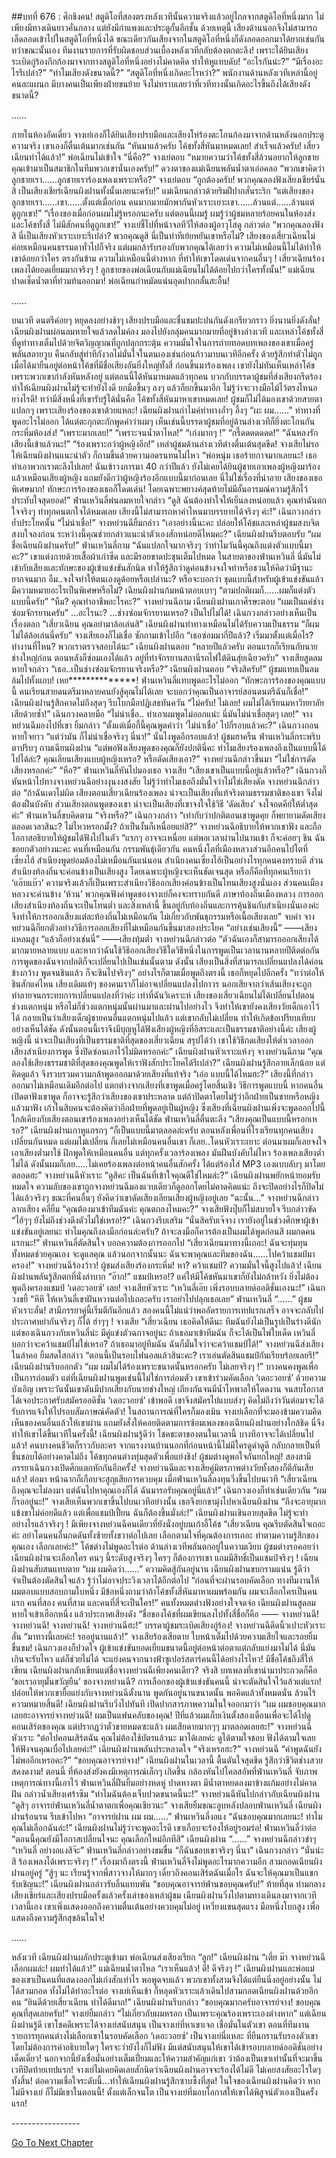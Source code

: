 ##บทที่ 676 : ศึกชิงคน!
สตูดิโอที่สองตรงหลังเวทีนั้นความจริงแล้วอยู่ไกลจากสตูดิโอที่หนึ่งมาก ไม่เพียงมีทางเดินยาวคั่นกลาง แต่ยังมีกำแพงและประตูกั้นอีกชั้น ด้วยเหตุนี้ เสียงด้านนอกจึงไม่สามารถเล็ดลอดเข้าไปในสตูดิโอที่หนึ่งได้ ขณะเดียวกันเสียงจากในสตูดิโอที่หนึ่งก็ดังลอดออกมาได้ยากเช่นกัน ทว่าขณะนั้นเอง ทีมงานรายการที่รับผิดชอบส่วนเบื้องหลังเวทีกลับต้องตกตะลึง! เพราะได้ยินเสียงระเบิดกู่ร้องกึกก้องมาจากทางสตูดิโอที่หนึ่งอย่างไม่คาดคิด ทำให้หูแทบดับ!
“อะไรกันน่ะ?”
“มีเรื่องอะไรรึเปล่า?”
“ทำไมเสียงดังขนาดนี้?”
“สตูดิโอที่หนึ่งเกิดอะไรหว่า?”
พนักงานด้านหลังเวทีเหล่านี้อยู่คนละแผนก มีบางคนเป็นเพียงฝ่ายขนย้าย จึงไม่ทราบเลยว่าที่เวทีทางนั้นเกิดอะไรขึ้นถึงได้เสียงดังขนาดนี้?




……




ภายในห้องอัดเดี่ยว
จางเย่เองก็ได้ยินเสียงปรบมือและเสียงโห่ร้องตะโกนก้องมาจากด้านหลังนอกประตู ความจริง เขาเองก็ตื่นเต้นมากเช่นกัน “หันมาแล้วครับ โค้ชทั้งสี่หันมาหมดเลย! สำเร็จแล้วครับ! เสี่ยวเฉียนทำได้แล้ว!”
พ่อเฉียนไม่เข้าใจ “นี่คือ?”
จางเย่ตอบ “หมายความว่าโค้ชทั้งสี่ล้วนอยากให้ลูกชายคุณเข้ามาเป็นสมาชิกในทีมพวกเขานั่นเองครับ!”
ดวงตาของแม่เฉียนพลันน้ำตาเอ่อคลอ “พวกเขาคิดว่าลูกชายเรา…...ลูกชายเราร้องเพลงเพราะหรือ?”
จางเย่ตอบ “ถูกต้องครับ! พวกคุณลองฟังเสียงเชียร์นั่นสิ เป็นเสียงเชียร์เฉียนผิงฝานทั้งนั้นเลยนะครับ!”
แม่เฉียนกล่าวด้วยริมฝีปากสั่นระริก “แต่เสียงของลูกชายเรา……เขา……ตั้งแต่เมื่อก่อน คนมากมายมักพากันหัวเราะเยาะเขา……ล้วนแต่……ล้วนแต่ดูถูกเขา!”
“เรื่องของเมื่อก่อนผมไม่รู้หรอกนะครับ แต่ตอนนี้ผมรู้ ผมรู้ว่าผู้ชมหลายร้อยคนในห้องส่งและโค้ชทั้งสี่ ไม่มีสักคนที่ดูถูกเขา!” จางเย่ชี้ไปที่หน้าจอทีวีให้สองผู้อาวุโสดู กล่าวต่อ “พวกคุณลองฟังสิ นี่เป็นเสียงหัวเราะเยาะรึเปล่า? พวกคุณดูสิ นี่เป็นท่าทีเย้ยหยันเขาหรือไม่? เสียงของเสี่ยวเฉียนไม่ค่อยเหมือนคนธรรมดาทั่วไปก็จริง แต่ผมกล้ารับรองกับพวกคุณได้เลยว่า ความไม่เหมือนนี้ไม่ได้ทำให้เขาด้อยกว่าใคร ตรงกันข้าม ความไม่เหมือนนี้ต่างหาก ที่ทำให้เขาโดดเด่นจากคนอื่นๆ ! เสี่ยวเฉียนร้องเพลงได้ยอดเยี่ยมมากจริงๆ ! ลูกชายของพ่อเฉียนกับแม่เฉียนไม่ได้ด้อยไปกว่าใครทั้งนั้น!”
แม่เฉียนปาดเช็ดน้ำตาที่ท่วมท้นออกมา!
พ่อเฉียนกำหมัดแน่นอุดปากกลั้นสะอื้น!




……




บนเวที
ดนตรีค่อยๆ หยุดลงอย่างช้าๆ
เสียงปรบมือและชื่นชมปะปนกันดังเกรียวกราว ยิ่งนานยิ่งดังลั่น!
เฉียนผิงฝานผ่อนลมหายใจแล้วลดไมค์ลง มองไปยังกลุ่มคนมากมายที่อยู่ข้างล่างเวที และเหล่าโค้ชทั้งสี่ที่ดูท่าทางเต็มไปด้วยจิตวิญญาณที่ถูกปลุกกระตุ้น ความมั่นใจในการถ่ายทอดบทเพลงของเขาเมื่อครู่พลันสลายวูบ คืนกลับสู่ท่าทีกังวลไม่มั่นใจในตนเองเช่นก่อนก้าวมาบนเวทีอีกครั้ง ด้วยรู้สึกทำตัวไม่ถูกเมื่อได้มายืนอยู่ต่อหน้าโค้ชที่มีชื่อเสียงอันยิ่งใหญ่ทั้งสี่ ก่อนขึ้นมาร้องเพลง เขายังไม่ทันเห็นเหล่าโค้ช เพราะพวกเขากำลังหันหลังอยู่ แต่ตอนนี้ได้หันมาหมดแล้วทุกคน บวกกับบรรดาผู้ชมที่ส่งเสียงกรีดร้อง ทำให้เฉียนผิงฝานไม่รู้จะทำยังไงดี ยกมือขึ้นๆ ลงๆ แล้วก็ยกขึ้นมาอีก ไม่รู้ว่าจะวางมือไม้ไว้ตรงไหนอยา่งไรดี! ทว่ามีสิ่งหนึ่งที่เขารับรู้ได้นั่นคือ โค้ชทั้งสี่หันมาหาเขาหมดเลย! ผู้ชมก็ไม่ได้มองเขาด้วยสายตาแปลกๆ เพราะเสียงร้องของเขาด้วยแหละ!
เฉียนผิงฝานกำไมค์ท่าทางอ้ำๆ อึ้งๆ “ผะ ผม……”
ท่าทางที่พูดอะไรไม่ออก ได้แต่ตะกุกตะกักพูดคำว่าผมๆ เห็นเช่นนี้บรรดาผู้ชมที่อยู่ด้านล่างเวทีก็ยิ่งตะโกนกันกระหึ่มห้องส่ง!
“เพราะมากเลย!”
“เพราะจนน้ำตาไหล!”
“เก่งมากๆ !”
“กรี๊ดดดดดดด!”
“ฉันหลงรักเสียงนี้เข้าแล้วนะ!”
“ร้องเพราะกว่าผู้หญิงอีก!”
เหล่าผู้ชมด้านล่างเวทีต่างตื่นเต้นสุดขีด!
จางเสียไม่รอให้เฉียนผิงฝานแนะนำตัว ก็ถามขึ้นด้วยความอดรนทนไม่ไหว “พ่อหนุ่ม เธอร้ายกาจมากเลยนะ! เธอทำเอาพวกเราตะลึงไปเลย! ฉันเข้าวงการมา 40 กว่าปีแล้ว ยังไม่เคยได้ยินผู้ชายเอาเพลงผู้หญิงมาร้องแล้วเหมือนเสียงผู้หญิง แถมยังดีกว่าผู้หญิงร้องอีกแบบนี้มาก่อนเลย นี่ไม่ใช่เรื่องที่น่าอาย เสียงของเธอพิเศษมาก! ทักษะการร้องของเธอก็โดดเด่น! โดยเฉพาะพยางค์สุดท้ายไม่มีอั้นอารมณ์ความรู้สึกไว้ ประทับใจสุดยอด!”
ฟ่านเหวินลี่พ่นลมหายใจกล่าว “ดูสิ ฉันต้องทำใจให้เย็นลงหน่อยแล้ว คุณทำฉันตกใจจริงๆ ทำทุกคนตกใจได้หมดเลย เสียงนี้ไม่สามารถหาคำไหนมาบรรยายได้จริงๆ ค่ะ!”
เฉินกวงกล่าวย้ำประโยคนั้น “ไม่น่าเชื่อ!”
จางหย่วนฉียิ้มกล่าว “เอาอย่างนี้นะคะ ปล่อยให้โค้ชและเหล่าผู้ชมสงบจิตสงบใจลงก่อน ระหว่างนี้คุณช่วยกล่าวแนะนำตัวเองสักหน่อยดีไหมคะ?”
เฉียนผิงฝานรีบตอบรับ “ผมชื่อเฉียนผิงฝานครับ!”
ฟ่านเหวินลี่ถาม “ฉันแปลกใจมากจริงๆ ว่าทำไมวันนี้คุณถึงแต่งตัวแบบนี้มาคะ?”
เขาแต่งกายด้วยเสื้อผ้าเก่าซีด และมีรอยขาดปะชุนเต็มไปหมด ในสายตาของฟ่านเหวินลี่ นี่มันไม่เข้ากับเสียงและทักษะของผู้เข้าแข่งขันสักนิด ทำให้รู้สึกว่าดูค่อนข้างจงใจทำหรือชวนให้คิดว่ามีฐานะยากจนมาก อืม..จงใจทำให้ตนเองดูด้อยหรือเปล่านะ? หรือจะบอกว่า ชุดแบบนี้สำหรับผู้เข้าแข่งขันแล้วมีความหมายอะไรเป็นพิเศษหรือไม่?
เฉียนผิงฝานก้มหน้าตอบเบาๆ “ตามปกติผมก็……ผมก็แต่งตัวแบบนี้ครับ”
“หืม? คุณทำอาชีพอะไรคะ?” จางหย่วนฉีถาม
เฉียนผิงฝานเกาศีรษะตอบ “ผมเป็นแค่ช่างซ่อมจักรยานครับ”
...อะไรนะ?
...ช่างซ่อมจักรยานเหรอ?
เป็นไปไม่ได้!
เฉินกวงกล่าวอย่างเห็นเป็นเรื่องตลก “เสี่ยวเฉียน คุณอย่ามาล้อเล่นสิ”
เฉียนผิงฝานท่าทางเหมือนไม่ได้รับความเป็นธรรม “ก็ผมไม่ได้ล้อเล่นนี่ครับ”
จางเสียเองก็ไม่เชื่อ ซักถามเข้าไปอีก “เธอซ่อมมากี่ปีแล้ว? เริ่มมาตั้งแต่เมื่อไร? ทำงานที่ไหน? พวกเราตรวจสอบได้นะ”
เฉียนผิงฝานตอบ “หลายปีแล้วครับ ตอนแรกก็เรียนกับนายช่างใหญ่ก่อน ตอนหลังก็ซ่อมเองได้แล้ว อยู่ที่ท่าจักรยานสถานีรถไฟใต้ดินสุ่ยเฉียวครับ”
จางเสียสูดลมหายใจกล่าว “เธอ..เป็นช่างซ่อมจักรยานจริงหรือ?”
เฉียนผิงฝานตอบ “จริงสิครับ!”
ผู้ชมแทบเป็นลมล้มไปทั้งแถบ! เหย**************!
ฟ่านเหวินลี่แทบพูดอะไรไม่ออก “ทักษะการร้องของคุณแบบนี้ คนเรียนสายดนตรีมาหลายคนยังสู้คุณไม่ได้เลย จะบอกว่าคุณเป็นอาจารย์สอนดนตรีฉันก็เชื่อ!”
เฉียนผิงฝานรู้สึกคาดไม่ถึงสุดๆ รีบโบกมือปฏิเสธทันควัน “ไม่ครับ! ไม่เลย! ผมไม่ได้เรียนมหาวิทยาลัยเสียด้วยซ้ำ!”
เฉินกวงคลายมือ “ไม่น่าเชื่อ.. ทำเอาผมพูดไม่ออกแน่ะ นี่มันไม่น่าเชื่อสุดๆ เลย!”
จางหย่วนฉีมองไปที่เขา ยิ้มกล่าว “ตั้งแต่เมื่อกี้นี้คุณพูดคำว่า ‘ไม่น่าเชื่อ’ ไปกี่รอบแล้วคะ?”
เฉินกวงถอนหายใจยาว “แต่ว่ามัน ก็ไม่น่าเชื่อจริงๆ นี่นา!” นั่นไงพูดอีกรอบแล้ว!
ผู้ชมฮาครืน
ฟ่านเหวินลี่กระพริบตาปริบๆ ถามเฉียนผิงฝาน “แต่พอฟังเสียงพูดของคุณก็ยังปกตินี่คะ ทำไมเสียงร้องเพลงถึงเป็นแบบนี้ได้ไปได้ล่ะ? คุณเลียนเสียงแบบผู้หญิงเหรอ? หรือดัดเสียงเอา?”
จางหย่วนฉีกล่าวขึ้นมา “ไม่ใช่การดัดเสียงหรอกค่ะ”
“หือ?” ฟ่านเหวินลี่หันไปมองเธอ
จางเสีย “เสียงเขาเป็นแบบนี้อยู่แล้วหรือ?”
เฉินกวงก็หันหน้าไปทางจางหย่วนฉีอย่างงุนงงสงสัย ไม่รู้ว่าทำไมเธอถึงมั่นใจว่าไม่ใช่เสียงดัด
จางหย่วนฉีกล่าวต่อ “ถ้าฉันเดาไม่ผิด เสียงตอนเสี่ยวเฉียนร้องเพลง น่าจะเป็นเสียงที่แท้จริงตามธรรมชาติของเขา จึงไม่ต้องฝืนบังคับ ส่วนเสียงตอนพูดของเขา น่าจะเป็นเสียงที่เขาจงใจใช้วิธี ‘ดัดเสียง’ จงใจกดคีย์ให้ต่ำสุดค่ะ”
ฟ่านเหวินลี่ขบคิดตาม “จริงหรือ?”
เฉินกวงกล่าว “เท่ากับว่าปกติตอนเขาพูดคุย ก็พยายามดัดเสียงตลอดเวลาสินะ? ไม่ไหวหรอกมั้ง? ถ้าเป็นงั้นก็เหนื่อยแย่สิ?”
จางหย่วนฉีอธิบายให้พวกเขาฟัง และถือโอกาสอธิบายให้ผู้ชมได้ฟังไปในตัว “แรกๆ อาจจะเหนื่อย แต่พอเวลาผ่านไปนานเข้า ก็จะค่อยๆ ชิน ฉันขอยกตัวอย่างนะคะ คนที่เหมือนกัน กรรมพันธุ์เดียวกัน คนหนึ่งโตที่เมืองหลวงส่วนอีกคนไปโตที่เซี่ยงไฮ้ สำเนียงพูดย่อมต้องไม่เหมือนกันแน่นอน สำเนียงคนเซี่ยงไฮ้เป็นอย่างไรทุกคนคงทราบดี ส่วนสำเนียงท้องถิ่นจะค่อนข้างเป็นเสียงสูง โดยเฉพาะผู้หญิงจะเห็นชัดเจนสุด หรือก็คือที่ทุกคนเรียกว่า ‘แอ๊บแบ๊ว’ ความจริงแล้วก็เป็นเพราะสำเนียงวิธีออกเสียงค่อนข้างเป็นโทนเสียงสูงนั่นเอง ส่วนคนเมืองหลวงจะค่านข้าง ‘ห้วน’ พวกคุณฟังคำพูดของจางเย่ก็คงจะทราบกันดี ภาษาท้องถิ่นเมืองหลวง การออกเสียงสำเนียงท้องถิ่นจะเป็นโทนต่ำ และสิ่งเหล่านี้ ขึ้นอยู่กับท้องถิ่นและการคุ้นชินกับสำเนียงนั่นเองค่ะ จึงทำให้การออกเสียงแต่ละท้องถิ่นไม่เหมือนกัน ไม่เกี่ยวกับพันธุกรรมหรือเนื้อเสียงเลย”
จบคำ จางหย่วนฉีก็ยกตัวอย่างวิธีการออกเสียงที่ไม่เหมือนกันขึ้นมาสองประโยค
“อย่างเช่นเสียงนี้” ——เสียงแหลมสูง
“แล้วก็อย่างเช่นนี่” ——เสียงทุ้มต่ำ
จางหย่วนฉีกล่าวต่อ “ตัวฉันเองก็สามารถออกเสียงได้มากมายหลายแบบ และหากว่าฉันใช้วิธีออกเสียงวิธีใดวิธีหนึ่งในการพูดเป็นเวลานานหลายปีติดต่อกัน การพูดของฉันจากปกติก็จะเปลี่ยนไปเป็นเช่นนั้นตาม ดังนั้น เสียงเป็นสิ่งที่สามารถเปลี่ยนแปลงได้ค่อนข้างกว้าง พูดจนชินแล้ว ก็จะชินไปจริงๆ” อย่างไรก็ตามเมื่อพูดถึงตรงนี้ เธอก็หยุดไปอีกครั้ง “ทว่าต่อให้ชินสักแค่ไหน เสียงเดิมแท้ๆ ของคนเราก็ไม่อาจเปลี่ยนแปลงไปถาวร นอกเสียจากว่าเส้นเสียงจะถูกทำลายจนกระทบการเปลี่ยนแปลงที่ว่าค่ะ เท่าที่ฉันวิเคราะห์ เสียงของเสี่ยวเฉียนไม่ได้เปลี่ยนไปตอนช่วงแตกหนุ่ม หรือไม่ก็ช่วงแตกหนุ่มนั้นผ่านมาและผ่านไปอย่างไว จึงทำให้เขายังคงเสียงวัยเด็กเอาไว้ได้ กลายเป็นว่าเสียงเด็กผู้ชายคนอื่นแตกหนุ่มไปแล้ว แต่เขากลับไม่เปลี่ยน ทำให้เกิดข้อเปรียบเทียบอย่างเห็นได้ชัด ดังนั้นตอนนี้เราจึงมีบุญหูได้ฟังเสียงผู้หญิงที่อิสระและเป็นธรรมชาติอย่างนี้ค่ะ เสียงผู้หญิงนี้ น่าจะเป็นเสียงที่เป็นธรรมชาติที่สุดของเสี่ยวเฉียน สรุปได้ว่า เขาใช้วิธีกดเสียงให้ต่ำเวลาออกเสียงสำเนียงการพูด ซึ่งปิดซ่อนเอาไว้ไม่มิดหรอกค่ะ”
เฉียนผิงฝานหัวเราะแห้งๆ
จางหย่วนฉีถาม “คุณลองใช้เสียงธรรมชาติที่สุดของคุณพูดให้เราฟังสักประโยคได้รึเปล่า?”
เฉียนผิงฝานรู้สึกอายเล็กน้อย แต่คิดดูแล้ว จึงรวบรวมความกล้าพูดออกมาด้วยเสียงที่แท้จริง “เอ่อ แบบนี้ได้ไหมฮะ?”
เสียงนี้ที่กล่าวออกมาไม่เหมือนเดิมอีกต่อไป แตกต่างจากเสียงที่เขาพูดเมื่อครู่โดยสิ้นเชิง วิธีการพูดแบบนี้ หากคนอื่นเปิดตาฟังเขาพูด ก็อาจจะรู้สึกว่าเสียงของเขาประหลาด แต่ถ้าปิดตาโดยไม่รู้ว่าอีกฝ่ายเป็นชายหรือหญิงแล้วมาฟัง เก้าในสิบคนจะต้องคิดว่าอีกฝ่ายที่พูดอยู่เป็นผู้หญิง ซึ่งเสียงที่เฉียนผิงฝานเพิ่งจะพูดออกไปนี้ ใกล้เคียงกับเสียงตอนเขาร้องเพลงอย่างเห็นได้ชัด
ฟ่านเหวินลี่ตื่นตะลึง “เสียงคุณเป็นแบบนี้หรอกเหรอ?”
เฉียนผิงฝานเกาหูแกรกๆ “ก็เป็นแบบนี้มาตลอดล่ะครับ ตอนหลังเพื่อนที่โรงเรียนทุกคนเสียงเปลี่ยนกันหมด แต่ผมไม่เปลี่ยน ก็เลยไม่เหมือนคนอื่นเขา ก็เลย..โดนหัวเราะเยาะ ต่อนมาผมก็เลยจงใจเอาเสียงต่ำมาใช้ ฝึกพูดให้เหมือนคนอื่น แต่ทุกครั้งเวลาร้องเพลง มันฝืนบังคับไม่ไหว ร้องเพลงเสียงต่ำไม่ได้ ดังนั้นผมก็เลย…..ไม่เคยร้องเพลงต่อหน้าคนอื่นสักครั้ง ได้แต่ร้องใส่ MP3 เองแบบลับๆ มาโดยตลอดฮะ”
จางหย่วนฉีหัวเราะ “ดูสิคะ เป็นฉันที่เข้าใจคุณดีใช่ไหมล่ะ?”
เฉียนผิงฝานพยักหน้ายอมรับหมดใจ ความลับของเขาถูกจางหย่วนฉีมองแวบเดียวก็ดูออกโดยไม่คาดคิดแน่ะ ถึงจะปิดอย่างไรก็ปิดไม่ได้แล้วจริงๆ ขณะที่คนอื่นๆ ยังคิดว่าเขาดัดเสียงเลียนเสียงผู้หญิงอยู่เลย
“ฉะนั้น...” จางหย่วนฉีกล่าวลากเสียง คลี่ยิ้ม “คุณต้องมาเข้าทีมฉันค่ะ คุณตกลงไหมคะ?”
จางเสียฟังปุ๊บก็ไม่สบายใจ รีบกล่าวขัด “ไฮ้ๆๆ ยังไม่ถึงช่วงดึงตัวไม่ใช่เหรอ!?”
เฉินกวงรีบเสริม “นั่นสิครับเจ๊จาง เรายังอยู่ในช่วงศึกษาผู้เข้าแข่งขันอยู่เลยนะ ทำไมคุณถึงลงมือก่อนล่ะครับ? ถ้าจะลงมือก็ควรต้องเป็นผมได้พูดก่อนสิ ผมกดคนแรกนะ!”
ฟ่านเหวินลี่ตัดสินใจ บอกความต้องการออกไป “เสี่ยวเฉียนมาทางนี้เถอะ! ฉันจะทุ่มทุนทั้งหมดช่วยคุณเอง จะดูแลคุณ แล้วนอกจากนั้นนะ ฉันจะพาคุณและทีมของฉัน…...ไปคว้าแชมป์มาครอง!”
จางหย่วนฉีร้องว้าว!
ผู้ชมส่งเสียงร้องกระหึ่ม!
หา?
คว้าแชมป์?
ความมั่นใจนี้สูงไปแล้ว!
เฉียนผิงฝานพลันรู้สึกตกที่นั่งลำบาก “อ๊าก!” แชมป์เหรอ!? แค่ให้มีโค้ชหันมาเขาก็ยังไม่กล้าหวัง ยิ่งไม่ต้องพูดถึงครองแชมป์ ‘เดอะวอยซ์’ เลย!
จางเสียหัวเราะ “เหวินลี่เอ๊ย เพิ่งรอบบลายด์ออดิชั่นเองนะ!”
เฉินกวงขยี้ “หึหึ ให้เหวินลี่เขาฝันหวานต่อไปเถอะครับ เราอย่าไปปลุกเธอเลย”
ฟ่านเหวินลี่ “……”
ผู้ชมหัวเราะลั่น! สามีภรรยาคู่นี้เริ่มตีกันอีกแล้ว สองคนนี้ไม่แน่ว่าพออัดรายการเทปแรกเสร็จ อาจจะกลับไปประกาศหย่ากันจริงๆ ก็ได้ ฮ่าๆๆ !
จางเสีย “เสี่ยวเฉียน เธอคิดให้ดีนะ ทีมฉันยังไม่เป็นรูปเป็นร่างดีนัก แต่ของเฉินกวงกับเหวินลี่น่ะ มีคู่แข่งตัวฉกาจอยู่นะ ถ้าเธอมาเข้าทีมฉัน ก็จะได้เป็นไพ่ใบเด็ด เหวินลี่บอกว่าจะคว้าแชมป์ไม่ใช่เหรอ? ถ้าเธอมาอยู่ทีมฉัน ฉันก็มั่นใจว่าจะคว้าแชมป์ได้!”
จางหย่วนฉีส่งเสียงในลำคอ ยิ้มสดใสกล่าว “ตอนนี้เป็นรอบไฟนอลแล้วสินะคะ? เราเล่นตัดสินแชมป์กันเรียบร้อยเลยรึ!”
เฉียนผิงฝานรีบออกตัว “ผม ผมไม่ได้ร้องเพราะขนาดนั้นหรอกครับ ไม่เลยจริงๆ !”
บางคนคงพูดเพื่อเป็นการถ่อมตัว แต่ที่เฉียนผิงฝานพูดเช่นนี้ไม่ใช่การถ่อมตัว เขาเข้าร่วมคัดเลือก ‘เดอะวอยซ์’ ด้วยความบังเอิญ เพราะวันนั้นเขาดันมีปากเสียงกับนายช่างใหญ่ เถียงกันจนมีน้ำโหพาลให้โดดงาน จนสบโอกาสได้เจอประกาศรับสมัครออดิชั่น ‘เดอะวอยซ์’ เข้าพอดี เขาจึงสมัครไปแบบส่งๆ คิดไม่ถึงว่าวันต่อมาจะได้รับการแจ้งให้ไปรอบสัมภาษณ์คัดตัว! ในสถานการณ์ที่ใครก็มองเมิน จางเย่เลือกที่จะมองข้ามความคิดเห็นของคนอื่นแล้วให้เขาผ่าน แถมยังสั่งให้คอยติดตามการซ้อมเพลงของเฉียนผิงฝานอย่างใกล้ชิด นี่จึงทำให้เขาได้ขึ้นเวทีในครั้งนี้! เฉียนผิงฝานรู้ดีว่า โชคชะตาของตนในเวลานี้ บางทีอาจจะได้เปลี่ยนไปแล้ว!
คนบางคนชีวิตก็ราวกับละคร จากแรงงานบ้านนอกที่ก่อนหน้านี้ไม่มีใครดูดำดูดี กลับกลายเป็นที่ชื่นชอบได้อย่างคาดไม่ถึง โค้ชทุกคนต่างทุ่มสุดตัวเพื่อแย่งชิง! ผู้ชมต่างดูพอใจกันยกใหญ่!
สองสามีภรรยาเฉินกวงเปิดศึกแตกหักกันอีกครั้ง!
จางหย่วนฉีและจางเสียคู่มิตรภาพต่างวัยทั้งสองก็ตีกันเสียแล้ว!
ต่อมา หน้าฉากก็เกือบจะสูญเสียการควบคุม เมื่อฟ่านเหวินลี่ลงทุนวิ่งขึ้นไปบนเวที “เสี่ยวเฉียน ถึงคุณจะไม่ลงมา แต่ฉันไปหาคุณเองก็ได้ ฉันมารอรับคุณอยู่นี่แล้ว!”
เฉินกวงเองก็ทำเช่นเดียวกัน “ผมก็รออยู่นะ!”
จางเสียเห็นพวกเขาขึ้นไปบนเวทีอย่างนั้น เธอจึงยกขามุ่งไปหาเฉียนผิงฝาน “ถึงจะอายุมาก แข้งขาไม่ค่อยดีแล้ว แต่เพื่อแชมป์เปี้ยน ฉันก็ต้องขึ้นมั่งล่ะ!”
เฉียนผิงฝานเขินอายสุดขีด ไม่รู้จะทำอย่างไรแล้วจริงๆ !
มีเพียงจางหย่วนฉีคนเดียวที่ยังนั่งอยู่บนเก้าอี้โค้ช “เสี่ยวเฉียน คุณรีบตัดสินใจเถอะค่ะ อย่าโดนคนอื่นกดดันทั้งซ้ายทั้งขวาต่อไปเลย เลือกตามใจที่คุณต้องการเถอะ ทำตามความรู้สึกของคุณเอง เลือกเลยค่ะ!”
โค้ชต่างไม่พูดอะไรต่อ
ด้านล่างเวทีพลันตกอยู่ในความเงียบ ผู้ชมต่างรอคอยว่าเฉียนผิงฝานจะเลือกใคร คนๆ นี้ระดับสูงจริงๆ ใครๆ ก็ต้องการเขา แถมมีสิทธิ์เป็นแชมป์จริงๆ !
เฉียนผิงฝานสับสนแทบตาย “ผม ผมคิดว่า……” ความคิดสู้กันอยู่นาน เฉียนผิงฝานขบกรามแน่น รู้ดีว่าจำเป็นต้องตัดสินใจแล้ว รู้ว่าไม่อาจประวิงเวลาได้อีกต่อไป “ก่อนที่จะผ่านรอบคัดเลือก ทางทีมงานให้ผมตอบแบบสอบถามใบหนึ่ง มีข้อหนึ่งถามว่าถ้าโค้ชทั้งสี่หันมาหาผมพร้อมกัน ผมจะเลือกใครเป็นคนแรก คนที่สอง คนที่สาม และคนที่สี่จะเป็นใคร!”
คนทั้งหมดต่างฟังอย่างใจจดจ่อ
เฉียนผิงฝานสูดลมหายใจเข้าเฮือกหนึ่ง แล้วประกาศเสียงดัง “ชื่อของโค้ชที่ผมเขียนลงไปทั้งสี่ชื่อก็คือ —— จางหย่วนฉี! จางหย่วนฉี! จางหย่วนฉี! จางหย่วนฉีฮะ!”
บรรดาผู้ชมระเบิดเสียงกู่ร้อง!
จางหย่วนฉีดีดนิ้วเปาะหัวเราะลั่น “มาทางนี้เลยค่ะ! รออยู่นานแล้ว!”
จางเสียร้องเสียดาย ใบหน้าเต็มไปด้วยความเสียใจและรอยยิ้มขื่นขม!
เฉินกวงเองก็ปวดใจ ผู้เข้าแข่งขันยอดเยี่ยมขนาดนี้อยู่ต่อหน้าต่อตาแต่กลับแย่งมาไม่ได้ นี่มันเกินจะรับไหว แต่ก็ช่วยไม่ได้ จะแย่งคนจากนางฟ้าซูเปอร์สตาร์คนนี้ได้อย่างไรไหว!
มีชื่อโค้ชถึงสี่ให้เขียน เฉียนผิงฝานกลับเขียนแต่ชื่อจางหย่วนฉีเพียงคนเดียว? จริงสิ บทเพลงที่เขานำมาประกวดก็คือ ‘ขอเราอายุมั่นขวัญยืน’ ของจางหย่วนฉี? การเลือกของผู้เข้าแข่งขันคนนี้ น่าจะตัดสินใจไว้แล้วแต่แรก! ปล่อยให้พวกเขายื้อแย่งกับจางหย่วนฉีตั้งนาน พูดกันอยู่นานขนาดนั้น พอคิดแล้วทั้งหมดนั่น ล้วนไร้ความหมายสิ้นดี!
เฉียนผิงฝานรีบวิ่งไปทันที เปิดปากสารภาพความในใจออกมาว่า “ผม ผมชอบคุณมากเลยฮะอาจารย์จางหย่วนฉี! ผมเป็นแฟนคลับของคุณ! ปีที่แล้วผมเก็บเงินตั้งสองเดือนเพื่อจะได้ไปดูคอนเสิร์ตของคุณ แต่ปรากฏว่าตั๋วขายหมดซะแล้ว ผมเสียดายมากๆๆ มาตลอดเลยฮะ!”
จางหย่วนฉีหัวเราะ “ต่อไปคอนเสิร์ตฉัน คุณไม่ต้องใช้บัตรแล้วนะ มาได้เลยค่ะ ดูได้ตามใจชอบ ฟังได้ตามใจเลย ให้ฟังจนคุณเบื่อไปเลยค่ะ!”
เฉียนผิงฝานพลันประหลาดใจ “จริงเหรอฮะ?”
จางหย่วนฉี “คำพูดฉันยังไม่พออีกเหรอคะ?”
“ขอบคุณอาจารย์จาง!” เฉียนผิงฝานในเวลานี้ ตื้นตันใจสุดขีด รู้สึกว่าชีวิตช่างสวยสดงดงาม!
ตอนนี้ ที่ห้องส่งยังคงมีเหตุการณ์เล็กๆ เกิดขึ้น กล้องหันไปโคลสอัพที่ฟ่านเหวินลี่ จับภาพเหตุการณ์ทางนี้เอาไว้
ฟ่านเหวินลี่ฝืนยิ้มอย่างหดหู่ ปาดหางตา มีน้ำตาหยดลงมาข้างแก้มอย่างไม่คาดฝัน กล่าวน้ำเสียงเศร้าซึม “ทำไมฉันต้องเจ็บปวดขนาดนี้นะ!”
จางหย่วนฉีหันไปกล่าวกับเฉียนผิงฝาน “ดูสิๆ อาจารย์ฟ่านเหวินลี่น้ำตาตกเพื่อคุณเชียวนะ”
จางเสียยิ้มขณะลูบหลังปลอบฟ่านเหวินลี่
เฉียนผิงฝานร้อนรน รีบเข้าไปหา “อาจารย์ฝาน ผม ผม……”
ฟ่านเหวินลี่งอแง “ฉันชอบคุณมากเลยนะ! ทำไมคุณไม่เลือกฉันล่ะ!”
เฉียนผิงฝานไม่รู้ว่าจะพูดอะไรดี เขาเกือบจะร้องไห้อยู่รอมร่อ!
ฟ่านเหวินลี่ว่าต่อ “ตอนนี้คุณยังมีโอกาสเปลี่ยนใจนะ คุณเลือกใหม่อีกทีสิ”
เฉียนผิงฝาน “......”
จางหย่วนฉีกล่าวขำๆ “เหวินลี่ อย่างอแงสิจ๊ะ”
ฟ่านเหวินลี่กล่าวอย่างขมขื่น “ก็ฉันชอบเขาจริงๆ นี่นา”
เฉินกวงกล่าว “นั่นน่ะสิ ร้องเพลงได้เพราะจริงๆ !”
เรื่องมาถึงตรงนี้ ฟ่านเหวินลี่จึงไม่พูดอะไรมากความอีก สวมกอดเฉียนผิงฝานอยู่ครู่ “สู้ๆ นะ เรียนรู้จากพี่สาวจางให้มากๆ เดี๋ยวถึงคอนเสิร์ตฉันเมื่อไร ฉันจะให้คุณมาเป็นแขกรับเชิญนะ!”
เฉียนผิงฝานกล่าวรับลิ้นแทบพัน “ขอบคุณอาจารย์ฟ่านขอบคุณครับ!”
ท้ายที่สุด ท่ามกลางเสียงเชียร์และเสียงปรบมือครั้งแล้วครั้งเล่าของเหล่าผู้ชม เฉียนผิงฝานวิ่งไปตามทางเดินลงมาจากเวที เวลานี้เอง เขาเพิ่งแสดงออกถึงความตื่นเต้นอย่างควบคุมไม่อยู่ เหวี่ยงแขนสุดแรง มือหนึ่งโบกสูง เพื่อแสดงถึงความรู้สึกสุขล้นในใจ!




……




หลังเวที
เฉียนผิงฝานผลักประตูเข้ามา
พ่อเฉียนส่งเสียงเรียก “ลูก!”
เฉียนผิงฝาน “เตี่ย ม๊า จางหย่วนฉีเลือกผมล่ะ! ผมทำได้แล้ว!”
แม่เฉียนน้ำตาไหล “เราเห็นแล้ว! ดี! ดีจริงๆ !”
เฉียนผิงฝานและพ่อแม่ของเขาเป็นคนที่แสดงออกไม่เก่งสักเท่าไร พอพูดจบแล้ว พวกเขาทั้งสามจึงได้แต่ยืนนิ่งอยู่อย่างนั้น ไม่ได้สวมกอด ทั้งไม่ได้ทำอะไรต่อ
จางเย่เห็นเข้า ก็หลุดหัวเราะแล้วเดินไปสวมกอดเฉียนผิงฝานด้วยอีกคน “ยินดีด้วยเสี่ยวเฉียน ทำได้ดีมาก!”
เฉียนผิงฝานรีบกล่าว “ขอบคุณมากครับอาจารย์จาง! ขอบคุณคุณที่สุดเลยครับ!”
จางเย่ยิ้มกล่าว “ไม่เกี่ยวกับผมหรอก เป็นเพราะคุณร้องเพราะเองต่างหาก”
แต่เฉียนผิงฝานรู้ดี เขาโชคดีเพราะได้จางเย่สนับสนุน เป็นจางเย่ที่หาเขาเจอ เชื่อมั่นในตัวเขา ตอนที่ทีมงานรายการทุกคนต่างไม่เลือกเขาในรอบคัดเลือก ‘เดอะวอยซ์’ เป็นจางเย่นี่แหละ ที่ยืนกรานรับรองตัวเขาโดยไม่ต้องการคำอธิบายใดๆ ใครจะว่ายังไงก็ไม่ฟัง มีแต่สนับสนุนให้เขาได้เข้ารอบบลายด์ออดิชั่นอย่างเด็ดเดี่ยว! นอกจากนี้ยังเชื่อมั่นอย่างเต็มเปี่ยมและให้ความสำคัญแก่เขา ว่าต้องเป็นเขาเท่านั้นที่จะมาขึ้นเวทีปิดท้ายเทปแรก! จางเย่ไม่เคยคิดเลยสักนิดว่าเฉียนผิงฝานอาจจะร้องได้ไม่ดี ไม่เคยสงสัยอะไรใดๆ ทั้งสิ้น! ต่อความเชื่อใจระดับนี้...ทำให้เฉียนผิงฝานรู้สึกซาบซึ้งที่สุด!
ในใจของเฉียนผิงฝานคิดว่า หากไม่มีจางเย่ ก็ไม่มีเขาในตอนนี้!
ตั้งแต่เล็กจนโต เป็นจางเย่ที่มอบโอกาสให้เขาได้พิสูจน์ตัวเองเป็นครั้งแรก!




*-*-*-*-*-*-*-*-*-*-*-*-*-*-*-*-*-*




[Go To Next Chapter]( ./77.md)